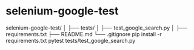 # selenium-google-test
selenium-google-test/
│
├── tests/
│   ├── test_google_search.py
│
├── requirements.txt
├── README.md
└── .gitignore
pip install -r requirements.txt
pytest tests/test_google_search.py
